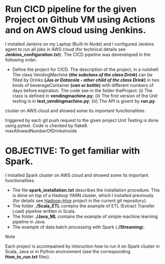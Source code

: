 # Run CICD pipeline for the given Project on Github VM using Actions and on AWS cloud using Jenkins. 
I installed Jenkins on my Laptop (Built-In Node) and I configured Jenkins agent to run all jobs in AWS cloud (for technical details see **Jenkins_configuration.txt**). The CICD pipeline was deveveloped in the following order.
* Define the project for CICD. The description of the project, in a nutshell: The class VendingMachine **(_the subclass of the class Drink_)** can be filled by Drinks **(_Jus or Datacola - other child of the class Drink_)** in two kinds of beverageContainer **(_can or bottle_)** with different numbers of days before expiration. The code see in the folder theProject: (i) The class is defined in **vendingmachine.py**; (ii) The first version of the Unit testing is in **test_vendingmachine.py**; (iii) The API is givent by **run.py**.




cluster on AWS cloud and showed some its important functionalities. 







triggered by each git push request to the given project
Unit Testing is done using pytest. Code is checked by flake8.  
maxAllowedNumberOfDrinksInside

# OBJECTIVE: To get familiar with Spark.
I installed Spark cluster on AWS cloud and showed some its important functionalities. 
* The file **spark_installation.txt** describes the installation procedure. This is done on top of a Hadoop YARN cluster, which I installed previously (for details see [Hadoop-Hive](https://github.com/PavelPll/Hadoop-HIVE) project in the current git repository).  
* The folder **./Scala_ETL** contains the example of ETL (Extract Transfer Load) pipeline written in Scala.
* The folder **./Java_ML** contains the example of simple machine learning pipeline in Java.
* The example of data batch processing with Spark (**./Streaming**).
> [!NOTE]
> Each project is accompained by intsruction how to run it on Spark cluster in Scala, Java or in Python environment (see the corresponding **How_to_run.txt** files).
